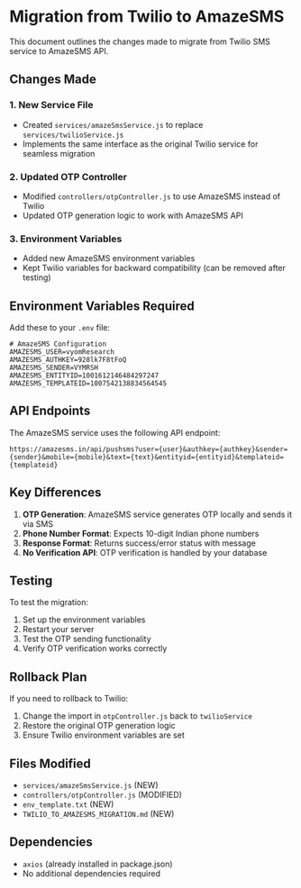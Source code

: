 # Migration from Twilio to AmazeSMS

This document outlines the changes made to migrate from Twilio SMS service to AmazeSMS API.

## Changes Made

### 1. New Service File
- Created `services/amazeSmsService.js` to replace `services/twilioService.js`
- Implements the same interface as the original Twilio service for seamless migration

### 2. Updated OTP Controller
- Modified `controllers/otpController.js` to use AmazeSMS instead of Twilio
- Updated OTP generation logic to work with AmazeSMS API

### 3. Environment Variables
- Added new AmazeSMS environment variables
- Kept Twilio variables for backward compatibility (can be removed after testing)

## Environment Variables Required

Add these to your `.env` file:

```env
# AmazeSMS Configuration
AMAZESMS_USER=vyomResearch
AMAZESMS_AUTHKEY=928lk7F8tFoQ
AMAZESMS_SENDER=VYMRSH
AMAZESMS_ENTITYID=1001612146484297247
AMAZESMS_TEMPLATEID=1007542138834564545
```

## API Endpoints

The AmazeSMS service uses the following API endpoint:
```
https://amazesms.in/api/pushsms?user={user}&authkey={authkey}&sender={sender}&mobile={mobile}&text={text}&entityid={entityid}&templateid={templateid}
```

## Key Differences

1. **OTP Generation**: AmazeSMS service generates OTP locally and sends it via SMS
2. **Phone Number Format**: Expects 10-digit Indian phone numbers
3. **Response Format**: Returns success/error status with message
4. **No Verification API**: OTP verification is handled by your database

## Testing

To test the migration:

1. Set up the environment variables
2. Restart your server
3. Test the OTP sending functionality
4. Verify OTP verification works correctly

## Rollback Plan

If you need to rollback to Twilio:
1. Change the import in `otpController.js` back to `twilioService`
2. Restore the original OTP generation logic
3. Ensure Twilio environment variables are set

## Files Modified

- `services/amazeSmsService.js` (NEW)
- `controllers/otpController.js` (MODIFIED)
- `env_template.txt` (NEW)
- `TWILIO_TO_AMAZESMS_MIGRATION.md` (NEW)

## Dependencies

- `axios` (already installed in package.json)
- No additional dependencies required 